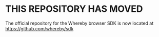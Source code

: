 # THIS REPOSITORY HAS MOVED
The official repository for the Whereby browser SDK is now located at https://github.com/whereby/sdk
